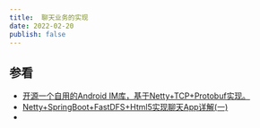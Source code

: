 ```yaml
---
title:  聊天业务的实现
date: 2022-02-20 
publish: false
---
```


## 参看

- [开源一个自用的Android IM库，基于Netty+TCP+Protobuf实现。](https://blog.csdn.net/FreddyChen/article/details/89201785)
- [Netty+SpringBoot+FastDFS+Html5实现聊天App详解(一)](https://segmentfault.com/a/1190000018144704?utm_source=sf-similar-article)
- 

